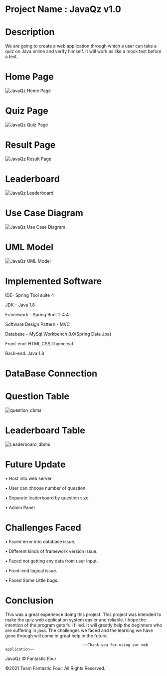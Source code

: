 # Project Name :  JavaQz v1.0
  
# Description

We are going to create a web application through which a user can take a quiz on Java online and verify himself. It will work as like a mock test before a test.

# Home Page 
![JavaQz Home Page ](https://user-images.githubusercontent.com/63856744/114263288-6a5ea180-9a06-11eb-9541-5b8101dccc24.png)

# Quiz Page 
![JavaQz Quiz Page](https://user-images.githubusercontent.com/63856744/114263361-dc36eb00-9a06-11eb-8ac9-60782815b573.png)

# Result Page
![JavaQz Result Page](https://user-images.githubusercontent.com/63856744/114263424-2b7d1b80-9a07-11eb-8122-80b0aab5a2e8.png)

# Leaderboard
![JavaQz Leaderboard](https://user-images.githubusercontent.com/63856744/114263472-7860f200-9a07-11eb-847f-ca04f5c95525.png)

# Use Case Diagram 

![JavaQz Use Case Diagram ](https://user-images.githubusercontent.com/63856744/114263563-15bc2600-9a08-11eb-95c1-df844ee7bfe7.png)

# UML Model 
![JavaQz UML Model](https://user-images.githubusercontent.com/63856744/114263590-4f8d2c80-9a08-11eb-80da-3899ee29ced3.png)

# Implemented Software 
IDE- Spring Tool suite 4 

JDK - Java 1.8

Framework - Spring Boot 2.4.4 

Software Design Pattern - MVC 

Database – MySql Workbench 8.0(Spring Data Jpa)

Front-end: HTML,CSS,Thymeleaf

Back-end: Java 1.8
# DataBase Connection 
# Question Table 

![question_dbms](https://user-images.githubusercontent.com/63856744/114265063-7ea79c00-9a10-11eb-9906-d27dc50e77cc.png)

# Leaderboard Table

![Leaderboard_dbms](https://user-images.githubusercontent.com/63856744/114265088-a991f000-9a10-11eb-8f6f-81425e40eb17.png)


# Future Update 

•	Host into web server

•	User can choose number of question.

•	Separate leaderboard by question size.

•	Admin Panel

# Challenges Faced 

•	Faced error into database issue.

•	Different kinds of framework version issue.

•	Faced not getting any data from user input.

•	Front-end logical issue.

•	Faced Some Little bugs.

# Conclusion 
This was a great experience doing this project. This project was intended to make the quiz web application system easier and reliable. I hope the intention of the program gets full filled. It will greatly help the beginners who are suffering in java. The challenges we faced and the learning we have gone through will come in great help in the future.

               
                                       ~~Thank you for using our web application~~ 








JavaQz © Fantastic Four 

©2021 Team Fantastic Four. All Rights Reserved.
